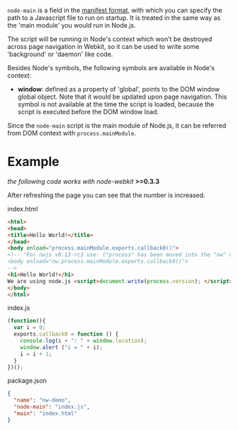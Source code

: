 `node-main` is a field in the [manifest format](Manifest-format), with which you can specify the path to a Javascript file to run on startup. It is treated in the same way as the 'main module' you would run in Node.js.

The script will be running in Node's context which won't be destroyed across page navigation in Webkit, so it can be used to write some 'background' or 'daemon' like code.

Besides Node's symbols, the following symbols are available in Node's context:

*  **window**: defined as a property of 'global', points to the DOM window global object. Note that it would be updated upon page navigation. This symbol is not available at the time the script is loaded, because the script is executed before the DOM window load.

Since the `node-main` script is the main module of Node.js, it can be referred from DOM context with `process.mainModule`.

# Example 
*the following code works with node-webkit* **>=0.3.3**

After refreshing the page you can see that the number is increased.

index.html
````html
<html>
<head>
<title>Hello World!</title>
</head>
<body onload="process.mainModule.exports.callback0()">
<!-- "For nwjs v0.13-rc3 use: ("process" has been moved into the "nw" object for newer versions) 
<body onload="nw.process.mainModule.exports.callback0()">
-->
<h1>Hello World!</h1>
We are using node.js <script>document.write(process.version); </script>
</body>
</html>
````
index.js
````javascript
(function(){
  var i = 0;
  exports.callback0 = function () {
    console.log(i + ": " + window.location);
    window.alert ("i = " + i);
    i = i + 1;
  }
})();
````
package.json
````json
{
  "name": "nw-demo",
  "node-main": "index.js",
  "main": "index.html"
}
````